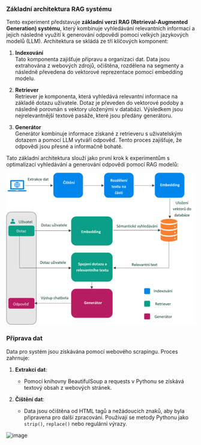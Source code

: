 ### Základní architektura RAG systému

Tento experiment představuje **základní verzi RAG (Retrieval-Augmented Generation) systému**, který kombinuje vyhledávání relevantních informací a jejich následné využití k generování odpovědí pomocí velkých jazykových modelů (LLM). Architektura se skládá ze tří klíčových komponent:

1. **Indexování**  
   Tato komponenta zajišťuje přípravu a organizaci dat. Data jsou extrahována z webových zdrojů, očištěna, rozdělena na segmenty a následně převedena do vektorové reprezentace pomocí embedding modelu.

2. **Retriever**  
   Retriever je komponenta, která vyhledává relevantní informace na základě dotazu uživatele. Dotaz je převeden do vektorové podoby a následně porovnán s vektory uloženými v databázi. Výsledkem jsou nejrelevantnější textové pasáže, které jsou předány generátoru.

3. **Generátor**  
   Generátor kombinuje informace získané z retrieveru s uživatelským dotazem a pomocí LLM vytváří odpověď. Tento proces zajišťuje, že odpovědi jsou přesné a informačně bohaté.

Tato základní architektura slouží jako první krok k experimentům s optimalizací vyhledávání a generování odpovědí pomocí RAG modelů:

![Architecture Experiment 1](./arch_exp1.png)

### Příprava dat

Data pro systém jsou získávána pomocí webového scrapingu. Proces zahrnuje:

1. **Extrakci dat**:  
   - Pomocí knihovny BeautifulSoup a requests v Pythonu se získává textový obsah z webových stránek.

2. **Čištění dat**:  
   - Data jsou očištěna od HTML tagů a nežádoucích znaků, aby byla připravena pro další zpracování. Používají se metody Pythonu jako `strip()`, `replace()` nebo regulární výrazy.
  

  
 ![image](https://github.com/user-attachments/assets/c69ce3b0-e5a4-42f5-857d-9ca3615b05b6)

